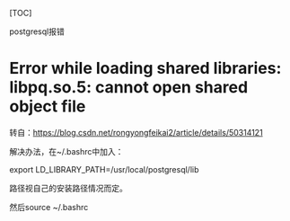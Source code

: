 

[TOC]



postgresql报错

# Error while loading shared libraries: libpq.so.5: cannot open shared object file

转自：https://blog.csdn.net/rongyongfeikai2/article/details/50314121

解决办法，在~/.bashrc中加入：

export LD_LIBRARY_PATH=/usr/local/postgresql/lib

路径视自己的安装路径情况而定。

然后source ~/.bashrc



